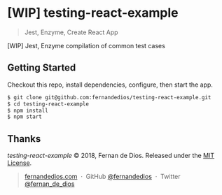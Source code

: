 [WIP] testing-react-example
=========

> Jest, Enzyme, Create React App

[WIP] Jest, Enzyme compilation of common test cases

Getting Started
------------

Checkout this repo, install dependencies, configure, then start the app.

```html
$ git clone git@github.com:fernandedios/testing-react-example.git
$ cd testing-react-example
$ npm install
$ npm start
```


Thanks
------

*testing-react-example* © 2018, Fernan de Dios. Released under the [MIT License].<br>

> [fernandedios.com](http://fernandedios.com) &nbsp;&middot;&nbsp;
> GitHub [@fernandedios](https://github.com/fernandedios) &nbsp;&middot;&nbsp;
> Twitter [@fernan_de_dios](https://twitter.com/fernan_de_dios)

[MIT License]: http://mit-license.org/
